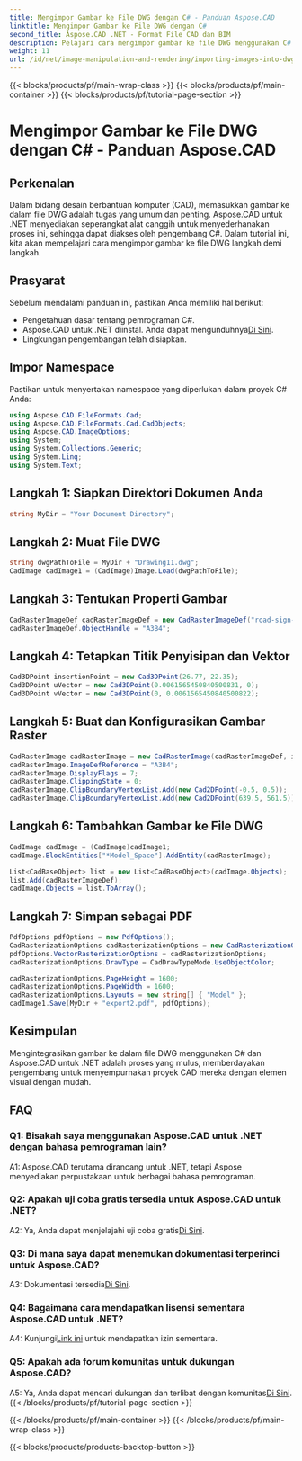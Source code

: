 ```yaml
---
title: Mengimpor Gambar ke File DWG dengan C# - Panduan Aspose.CAD
linktitle: Mengimpor Gambar ke File DWG dengan C#
second_title: Aspose.CAD .NET - Format File CAD dan BIM
description: Pelajari cara mengimpor gambar ke file DWG menggunakan C# dengan Aspose.CAD untuk .NET. Ikuti panduan langkah demi langkah kami untuk integrasi yang lancar.
weight: 11
url: /id/net/image-manipulation-and-rendering/importing-images-into-dwg/
---
```


{{< blocks/products/pf/main-wrap-class >}}
{{< blocks/products/pf/main-container >}}
{{< blocks/products/pf/tutorial-page-section >}}

# Mengimpor Gambar ke File DWG dengan C# - Panduan Aspose.CAD

## Perkenalan

Dalam bidang desain berbantuan komputer (CAD), memasukkan gambar ke dalam file DWG adalah tugas yang umum dan penting. Aspose.CAD untuk .NET menyediakan seperangkat alat canggih untuk menyederhanakan proses ini, sehingga dapat diakses oleh pengembang C#. Dalam tutorial ini, kita akan mempelajari cara mengimpor gambar ke file DWG langkah demi langkah.

## Prasyarat

Sebelum mendalami panduan ini, pastikan Anda memiliki hal berikut:

- Pengetahuan dasar tentang pemrograman C#.
-  Aspose.CAD untuk .NET diinstal. Anda dapat mengunduhnya[Di Sini](https://releases.aspose.com/cad/net/).
- Lingkungan pengembangan telah disiapkan.

## Impor Namespace

Pastikan untuk menyertakan namespace yang diperlukan dalam proyek C# Anda:

```csharp
using Aspose.CAD.FileFormats.Cad;
using Aspose.CAD.FileFormats.Cad.CadObjects;
using Aspose.CAD.ImageOptions;
using System;
using System.Collections.Generic;
using System.Linq;
using System.Text;
```

## Langkah 1: Siapkan Direktori Dokumen Anda

```csharp
string MyDir = "Your Document Directory";
```

## Langkah 2: Muat File DWG

```csharp
string dwgPathToFile = MyDir + "Drawing11.dwg";
CadImage cadImage1 = (CadImage)Image.Load(dwgPathToFile);
```

## Langkah 3: Tentukan Properti Gambar

```csharp
CadRasterImageDef cadRasterImageDef = new CadRasterImageDef("road-sign-custom.png", 640, 562);
cadRasterImageDef.ObjectHandle = "A3B4";
```

## Langkah 4: Tetapkan Titik Penyisipan dan Vektor

```csharp
Cad3DPoint insertionPoint = new Cad3DPoint(26.77, 22.35);
Cad3DPoint uVector = new Cad3DPoint(0.0061565450840500831, 0);
Cad3DPoint vVector = new Cad3DPoint(0, 0.0061565450840500822);
```

## Langkah 5: Buat dan Konfigurasikan Gambar Raster

```csharp
CadRasterImage cadRasterImage = new CadRasterImage(cadRasterImageDef, insertionPoint, uVector, vVector);
cadRasterImage.ImageDefReference = "A3B4";
cadRasterImage.DisplayFlags = 7;
cadRasterImage.ClippingState = 0;
cadRasterImage.ClipBoundaryVertexList.Add(new Cad2DPoint(-0.5, 0.5));
cadRasterImage.ClipBoundaryVertexList.Add(new Cad2DPoint(639.5, 561.5));
```

## Langkah 6: Tambahkan Gambar ke File DWG

```csharp
CadImage cadImage = (CadImage)cadImage1;
cadImage.BlockEntities["*Model_Space"].AddEntity(cadRasterImage);

List<CadBaseObject> list = new List<CadBaseObject>(cadImage.Objects);
list.Add(cadRasterImageDef);
cadImage.Objects = list.ToArray();
```

## Langkah 7: Simpan sebagai PDF

```csharp
PdfOptions pdfOptions = new PdfOptions();
CadRasterizationOptions cadRasterizationOptions = new CadRasterizationOptions();
pdfOptions.VectorRasterizationOptions = cadRasterizationOptions;
cadRasterizationOptions.DrawType = CadDrawTypeMode.UseObjectColor;

cadRasterizationOptions.PageHeight = 1600;
cadRasterizationOptions.PageWidth = 1600;
cadRasterizationOptions.Layouts = new string[] { "Model" };
cadImage1.Save(MyDir + "export2.pdf", pdfOptions);
```

## Kesimpulan

Mengintegrasikan gambar ke dalam file DWG menggunakan C# dan Aspose.CAD untuk .NET adalah proses yang mulus, memberdayakan pengembang untuk menyempurnakan proyek CAD mereka dengan elemen visual dengan mudah.

## FAQ

### Q1: Bisakah saya menggunakan Aspose.CAD untuk .NET dengan bahasa pemrograman lain?

A1: Aspose.CAD terutama dirancang untuk .NET, tetapi Aspose menyediakan perpustakaan untuk berbagai bahasa pemrograman.

### Q2: Apakah uji coba gratis tersedia untuk Aspose.CAD untuk .NET?

 A2: Ya, Anda dapat menjelajahi uji coba gratis[Di Sini](https://releases.aspose.com/).

### Q3: Di mana saya dapat menemukan dokumentasi terperinci untuk Aspose.CAD?

 A3: Dokumentasi tersedia[Di Sini](https://reference.aspose.com/cad/net/).

### Q4: Bagaimana cara mendapatkan lisensi sementara Aspose.CAD untuk .NET?

 A4: Kunjungi[Link ini](https://purchase.aspose.com/temporary-license/) untuk mendapatkan izin sementara.

### Q5: Apakah ada forum komunitas untuk dukungan Aspose.CAD?

 A5: Ya, Anda dapat mencari dukungan dan terlibat dengan komunitas[Di Sini](https://forum.aspose.com/c/cad/19).
{{< /blocks/products/pf/tutorial-page-section >}}

{{< /blocks/products/pf/main-container >}}
{{< /blocks/products/pf/main-wrap-class >}}

{{< blocks/products/products-backtop-button >}}

